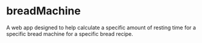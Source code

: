 # breadMachine
A web app designed to help calculate a specific amount of resting time for a specific bread machine for a specific bread recipe. 
